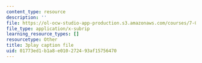 ```yaml
---
content_type: resource
description: ''
file: https://ol-ocw-studio-app-production.s3.amazonaws.com/courses/7-01sc-fundamentals-of-biology-fall-2011/01773ed1b1a8e010272493af15756470_uDXH6Uu0ghc.srt
file_type: application/x-subrip
learning_resource_types: []
resourcetype: Other
title: 3play caption file
uid: 01773ed1-b1a8-e010-2724-93af15756470
---
```

